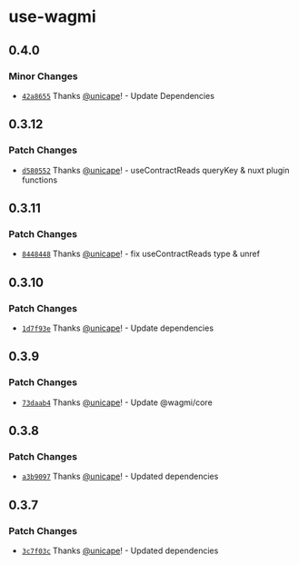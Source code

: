 # use-wagmi

## 0.4.0

### Minor Changes

- [`42a8655`](https://github.com/unicape/use-wagmi/commit/42a86550c999f08d75b7aab9170f7e1d702991c7) Thanks [@unicape](https://github.com/unicape)! - Update Dependencies

## 0.3.12

### Patch Changes

- [`d580552`](https://github.com/unicape/use-wagmi/commit/d58055263feb6d500a375e3b580404d754e47d3a) Thanks [@unicape](https://github.com/unicape)! - useContractReads queryKey & nuxt plugin functions

## 0.3.11

### Patch Changes

- [`8448448`](https://github.com/unicape/use-wagmi/commit/8448448a2c5bec6dbb311aa35679a48033adc97b) Thanks [@unicape](https://github.com/unicape)! - fix useContractReads type & unref

## 0.3.10

### Patch Changes

- [`1d7f93e`](https://github.com/unicape/use-wagmi/commit/1d7f93eea6d0787d2fa943b3d5c6c79933340907) Thanks [@unicape](https://github.com/unicape)! - Update dependencies

## 0.3.9

### Patch Changes

- [`73daab4`](https://github.com/unicape/use-wagmi/commit/73daab4e5a18191d8fdf80d423ff4319bc8410ad) Thanks [@unicape](https://github.com/unicape)! - Update @wagmi/core

## 0.3.8

### Patch Changes

- [`a3b9097`](https://github.com/unicape/use-wagmi/commit/a3b9097e2db3906e327357dded450cfd7ddf9935) Thanks [@unicape](https://github.com/unicape)! - Updated dependencies

## 0.3.7

### Patch Changes

- [`3c7f03c`](https://github.com/unicape/use-wagmi/commit/3c7f03c58b55e6e03e741bf6e2bd172f9bcb26df) Thanks [@unicape](https://github.com/unicape)! - Updated dependencies
